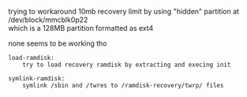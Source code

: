 

trying to workaround 10mb recovery limit by using "hidden" partition at /dev/block/mmcblk0p22  
which is a 128MB partition formatted as ext4

none seems to be working tho

```
load-ramdisk:
	try to load recovery ramdisk by extracting and execing init
```

```
symlink-ramdisk:
	symlink /sbin and /twres to /ramdisk-recovery/twrp/ files
```
